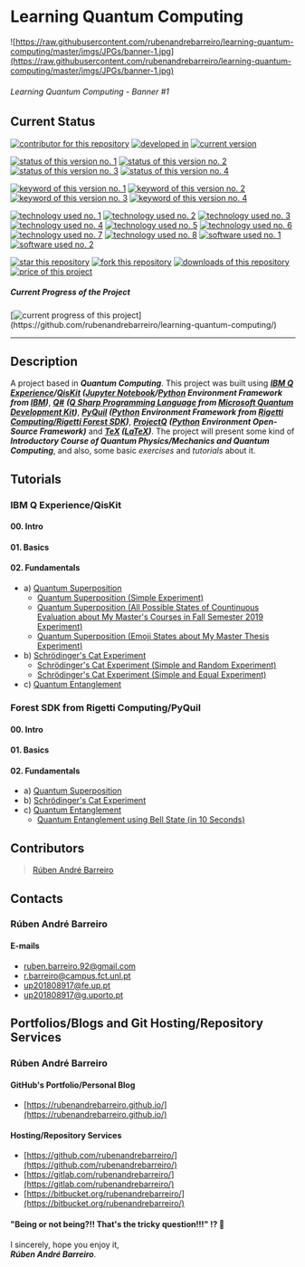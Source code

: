 # Learning Quantum Computing

![https://raw.githubusercontent.com/rubenandrebarreiro/learning-quantum-computing/master/imgs/JPGs/banner-1.jpg](https://raw.githubusercontent.com/rubenandrebarreiro/learning-quantum-computing/master/imgs/JPGs/banner-1.jpg)
###### Learning Quantum Computing - Banner #1

## Current Status
[![contributor for this repository](https://img.shields.io/badge/contributor-rubenandrebarreiro-blue.svg)](https://github.com/rubenandrebarreiro/) [![developed in](https://img.shields.io/badge/developed&nbsp;in-fct&nbsp;nova-blue.svg)](https://www.fct.unl.pt/)
[![current version](https://img.shields.io/badge/version-1.0-magenta.svg)](https://github.com/rubenandrebarreiro/gpu-cuda-self-organising-maps/)

[![status of this version no. 1](https://img.shields.io/badge/status-on&nbsp;going-orange.svg)](https://github.com/rubenandrebarreiro/learning-quantum-computing/)
[![status of this version no. 2](https://img.shields.io/badge/status-final-orange.svg)](https://github.com/rubenandrebarreiro/learning-quantum-computing/)
[![status of this version no. 3](https://img.shields.io/badge/status-stable-orange.svg)](https://github.com/rubenandrebarreiro/learning-quantum-computing/)
[![status of this version no. 4](https://img.shields.io/badge/status-documented-orange.svg)](https://github.com/rubenandrebarreiro/learning-quantum-computing/)

[![keyword of this version no. 1](https://img.shields.io/badge/keyword-quantum&nbsp;computing-brown.svg)](https://github.com/rubenandrebarreiro/learning-quantum-computing/)
[![keyword of this version no. 2](https://img.shields.io/badge/keyword-quantum&nbsp;physics-brown.svg)](https://github.com/rubenandrebarreiro/learning-quantum-computing/)
[![keyword of this version no. 3](https://img.shields.io/badge/keyword-quantum&nbsp;mechanics-brown.svg)](https://github.com/rubenandrebarreiro/learning-quantum-computing/)
  [![keyword of this version no. 4](https://img.shields.io/badge/keyword-quantum&nbsp;theory-brown.svg)](https://github.com/rubenandrebarreiro/learning-quantum-computing/)

[![technology used no. 1](https://img.shields.io/badge/built&nbsp;with-qiskit-red.svg)](https://qiskit.org/) 
[![technology used no. 2](https://img.shields.io/badge/built&nbsp;with-q&nbsp;sharp-red.svg)](https://docs.microsoft.com/en-us/quantum/?view=qsharp-preview) 
[![technology used no. 3](https://img.shields.io/badge/built&nbsp;with-pyquil-red.svg)](https://pyquil.readthedocs.io/en/stable/)
[![technology used no. 4](https://img.shields.io/badge/built&nbsp;with-projectq-red.svg)](https://projectq.ch/) 
[![technology used no. 5](https://img.shields.io/badge/built&nbsp;with-jupyter&nbsp;notebook-red.svg)](https://jupyter.org/) 
[![technology used no. 6](https://img.shields.io/badge/built&nbsp;with-python-red.svg)](https://www.python.org/) 
[![technology used no. 7](https://img.shields.io/badge/built&nbsp;with-tex-red.svg)](http://tug.org/) 
[![technology used no. 8](https://img.shields.io/badge/built&nbsp;with-latex-red.svg)](https://www.latex-project.org/)
[![software used no. 1](https://img.shields.io/badge/software-ibm&nbsp;q&nbsp;experience-gold.svg)](https://quantum-computing.ibm.com/)
[![software used no. 2](https://img.shields.io/badge/software-rigetti&nbsp;forest&nbsp;sdk-gold.svg)](https://www.rigetti.com/forest)

[![star this repository](http://githubbadges.com/star.svg?user=rubenandrebarreiro&repo=learning-quantum-computing&style=flat)](https://github.com/rubenandrebarreiro/learning-quantum-computing/stargazers)
[![fork this repository](http://githubbadges.com/fork.svg?user=rubenandrebarreiro&repo=learning-quantum-computing&style=flat)](https://github.com/rubenandrebarreiro/learning-quantum-computing/fork)
[![downloads of this repository](https://img.shields.io/github/downloads/rubenandrebarreiro/learning-quantum-computing/total.svg)](https://github.com/rubenandrebarreiro/learning-quantum-computing/archive/master.zip)
[![price of this project](https://img.shields.io/badge/price-free-success.svg)](https://github.com/rubenandrebarreiro/learning-quantum-computing/archive/master.zip)

##### Current Progress of the Project

[![current progress of this project](http://progressed.io/bar/25?title=&nbsp;completed&nbsp;)](https://github.com/rubenandrebarreiro/learning-quantum-computing/) 

***

## Description
A project based in **_Quantum Computing_**. This project was built using **_[IBM Q Experience](https://quantum-computing.ibm.com/)/[QisKit](https://qiskit.org/) ([Jupyter Notebook](https://jupyter.org/)/[Python](https://www.python.org/) Environment Framework from [IBM](https://ibm.com/))_**, [**_Q#_**](https://docs.microsoft.com/en-us/quantum/?view=qsharp-preview) **_([Q Sharp Programming Language](https://docs.microsoft.com/en-us/quantum/?view=qsharp-preview) from [Microsoft Quantum Development Kit](https://docs.microsoft.com/en-us/quantum/?view=qsharp-preview))_**, **_[PyQuil](https://pyquil.readthedocs.io/en/stable/) ([Python](https://www.python.org/) Environment Framework from [Rigetti Computing/Rigetti Forest SDK](https://www.rigetti.com/forest))_**, [**_ProjectQ_**](https://projectq.ch/) **_([Python](https://www.python.org/) Environment Open-Source Framework)_** and **_[TeX](http://tug.org/) ([LaTeX](https://www.latex-project.org/))_**. The project will present some kind of **_Introductory Course of Quantum Physics/Mechanics and Quantum Computing_**, and also, some basic _exercises_ and _tutorials_ about it.


## Tutorials

### IBM Q Experience/QisKit
#### 00. Intro

#### 01. Basics

#### 02. Fundamentals
* a) [Quantum Superposition](https://github.com/rubenandrebarreiro/learning-quantum-computing/tree/master/tutorials/qiskit/02.%20fundamentals/a.%20quantum-superposition)
    * [Quantum Superposition (Simple Experiment)](https://github.com/rubenandrebarreiro/learning-quantum-computing/blob/master/tutorials/qiskit/02.%20fundamentals/a.%20quantum-superposition/quantum-superposition-simple-experiment.ipynb)
    * [Quantum Superposition (All Possible States of Countinuous Evaluation about My Master's Courses in Fall Semester 2019 Experiment)](https://github.com/rubenandrebarreiro/learning-quantum-computing/blob/master/tutorials/qiskit/02.%20fundamentals/a.%20quantum-superposition/quantum-superposition-all-possible-states-of-continuos-evaluation-about-my-master-courses-in-fall-semester-2019-experiment.ipynb)    
    * [Quantum Superposition (Emoji States about My Master Thesis Experiment)](https://github.com/rubenandrebarreiro/learning-quantum-computing/blob/master/tutorials/qiskit/02.%20fundamentals/a.%20quantum-superposition/quantum-superposition-emoji-states-about-my-master-thesis-experiment.ipynb)
* b) [Schrödinger's Cat Experiment](https://github.com/rubenandrebarreiro/learning-quantum-computing/tree/master/tutorials/qiskit/02.%20fundamentals/b.%20schrodinger-cat-experiment)
    * [Schrödinger's Cat Experiment (Simple and Random Experiment)](https://github.com/rubenandrebarreiro/learning-quantum-computing/blob/master/tutorials/qiskit/02.%20fundamentals/b.%20schrodinger-cat-experiment/schrodinger-cat-experiment-simple-and-random-experiment.ipynb)
    * [Schrödinger's Cat Experiment (Simple and Equal Experiment)](https://github.com/rubenandrebarreiro/learning-quantum-computing/blob/master/tutorials/qiskit/02.%20fundamentals/b.%20schrodinger-cat-experiment/schrodinger-cat-experiment-simple-and-equal-experiment.ipynb)
* c) [Quantum Entanglement](https://github.com/rubenandrebarreiro/learning-quantum-computing/tree/master/tutorials/qiskit/02.%20fundamentals/c.%20quantum-entanglement)

### Forest SDK from Rigetti Computing/PyQuil
#### 00. Intro

#### 01. Basics

#### 02. Fundamentals
* a) [Quantum Superposition](https://github.com/rubenandrebarreiro/learning-quantum-computing/tree/master/tutorials/pyquil/02.%20fundamentals/a.%20quantum-superposition)
* b) [Schrödinger's Cat Experiment](https://github.com/rubenandrebarreiro/learning-quantum-computing/tree/master/tutorials/pyquil/02.%20fundamentals/b.%20schrodinger-cat-experiment)
* c) [Quantum Entanglement](https://github.com/rubenandrebarreiro/learning-quantum-computing/tree/master/tutorials/pyquil/02.%20fundamentals/c.%20quantum-entanglement)
    * [Quantum Entanglement using Bell State (in 10 Seconds)](https://github.com/rubenandrebarreiro/learning-quantum-computing/blob/master/tutorials/pyquil/02.%20fundamentals/c.%20quantum-entanglement/quantum-entanglement-using-bell-state-in-10-seconds.ipynb)


## Contributors
> [Rúben André Barreiro](https://github.com/rubenandrebarreiro/)

## Contacts

### Rúben André Barreiro
#### E-mails
* [ruben.barreiro.92@gmail.com](mailto:ruben.barreiro.92@gmail.com)
* [r.barreiro@campus.fct.unl.pt](mailto:r.barreiro@campus.fct.unl.pt)
* [up201808917@fe.up.pt](mailto:up201808917@fe.up.pt)
* [up201808917@g.uporto.pt](mailto:up201808917@g.uporto.pt)

## Portfolios/Blogs and Git Hosting/Repository Services

### Rúben André Barreiro
#### GitHub's Portfolio/Personal Blog
* [https://rubenandrebarreiro.github.io/](https://rubenandrebarreiro.github.io/)

#### Hosting/Repository Services
* [https://github.com/rubenandrebarreiro/](https://github.com/rubenandrebarreiro/)
* [https://gitlab.com/rubenandrebarreiro/](https://gitlab.com/rubenandrebarreiro/)
* [https://bitbucket.org/rubenandrebarreiro/](https://bitbucket.org/rubenandrebarreiro/)


#### "Being or not being?!! That's the tricky question!!!" ⁉️ 🧐

I sincerely, hope you enjoy it,
<br>
**_Rúben André Barreiro_**.
